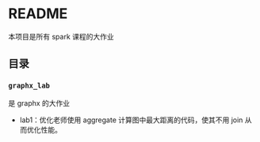 # README

本项目是所有 spark 课程的大作业

## 目录

### `graphx_lab`

是 graphx 的大作业

- lab1：优化老师使用 aggregate 计算图中最大距离的代码，使其不用 join 从而优化性能。
